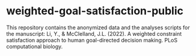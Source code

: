 # weighted-goal-satisfaction-public
This repository contains the anonymized data and the analyses scripts for the manuscript: Li, Y., & McClelland, J.L. (2022). A weighted constraint satisfaction approach to human goal-directed decision making. PLoS computational biology.
